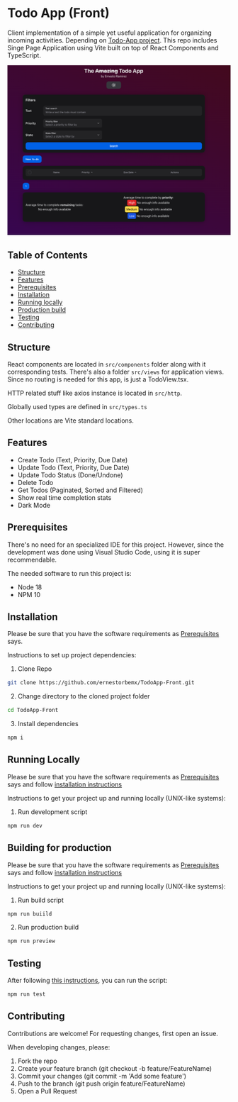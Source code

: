 # Todo App (Front)

Client implementation of a simple yet useful application
for organizing incoming activities. Depending on [Todo-App project](https://github.com/ernestorbemx/TodoApp). This repo includes Singe Page Application using Vite built on top of React Components and TypeScript.


![TodoApp overview](./TodoApp.png)


## Table of Contents

- [Structure](#structure)
- [Features](#features)
- [Prerequisites](#prerequisites)
- [Installation](#installation)
- [Running locally](#running-locally)
- [Production build](#building-for-production)
- [Testing](#testing)
- [Contributing](#contributing)

## Structure

React components are located in `src/components` folder along with it corresponding tests. There's also a folder `src/views` for application views. Since no routing is needed for this app, is just a TodoView.tsx.

HTTP related stuff like axios instance is located in `src/http`.

Globally used types are defined in `src/types.ts`

Other locations are Vite standard locations.

## Features

- Create Todo (Text, Priority, Due Date)
- Update Todo (Text, Priority, Due Date)
- Update Todo Status (Done/Undone)
- Delete Todo
- Get Todos (Paginated, Sorted and Filtered)
- Show real time completion stats 
- Dark Mode

## Prerequisites

There's no need for an specialized IDE for this project. 
However, since the development was done using Visual Studio Code, using it
is super recommendable. 

The needed software to run this project is:

- Node 18
- NPM 10


## Installation

Please be sure that you have the software requirements as [Prerequisites](#prerequisites) says.

Instructions to set up project dependencies:
1. Clone Repo
```bash
git clone https://github.com/ernestorbemx/TodoApp-Front.git
```
2. Change directory to the cloned project folder
```bash
cd TodoApp-Front
```
3. Install dependencies
```bash
npm i
```

## Running Locally

Please be sure that you have the software requirements as [Prerequisites](#prerequisites) says and follow [installation instructions](#installation)

Instructions to get your project up and running locally (UNIX-like systems):
1. Run development script
```bash
npm run dev
```

## Building for production

Please be sure that you have the software requirements as [Prerequisites](#prerequisites) says and follow [installation instructions](#installation)

Instructions to get your project up and running locally (UNIX-like systems):
1. Run build script
```bash
npm run buiild
```
2. Run production build
```bash
npm run preview
```

## Testing

After following [this instructions](#installation), you can run the script:

```bash
npm run test
```

## Contributing
Contributions are welcome! For requesting changes, first open an issue.

When developing changes, please:
1. Fork the repo
2. Create your feature branch (git checkout -b feature/FeatureName)
3. Commit your changes (git commit -m 'Add some feature')
4. Push to the branch (git push origin feature/FeatureName)
5. Open a Pull Request




